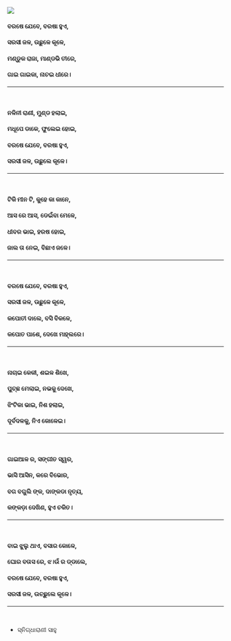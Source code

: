 [![](https://i.ytimg.com/vi/RW3GG0dKmoI/maxresdefault.jpg)](https://soundcloud.com/user-963789405/in-a-year-when-it-rains-odia)

#### ବରଷେ ଯେବେ, ବରଷା ହୁଏ,
#### ସରସୀ ଜଳ, ଉଛୁଳେ କୂଳେ,
#### ମଣ୍ଡୁକ ରାଜା, ମାଣ୍ଡଭି ତୀରେ,
#### ଗାଇ ଗାଇକା, ନାଚଇ ଧୀରେ।
***
<br>

#### ନଳିନୀ ରାଣୀ, ମୁଣ୍ଡ ହଲାଇ,
#### ମଧୂପେ ଡାକେ, ଫୁଲେଇ ହୋଇ,
#### ବରଷେ ଯେବେ, ବରଷା ହୁଏ,
#### ସରସୀ ଜଳ, ଉଛୁଲେ କୂଳେ।
***
<br>

#### ଟିକି ମୀନ ଟି, କୁହେ କା କାନେ,
#### ଆସ ରେ ଆସ, ଡେଇଁବା ମେଳେ,
#### ଧୀବର ଭାଇ, ହରଷ ହୋଇ,
#### ଜାଲ ତା ନେଇ, ବିଛାଏ ଜଳେ।
***
<br>

#### ବରଷେ ଯେବେ, ବରଷା ହୁଏ,
#### ସରସୀ ଜଳ, ଊଛୁଳେ କୂଳେ,
#### କପୋତୀ ଦାଲେ, ବସି ବିକଳେ,
#### କପୋତ ପାଶେ, ଦେଖେ ମାହ୍ଲରେ।
***
<br>

#### ନାଚାଇ କେକୀ, ଶଇଳ ଶିଖେ,
#### ପୁଚ୍ଛ ମେଲାଇ, ନଭକୁ ଦେଖେ,
#### ଝିଂଟିକା ଭାଇ, ନିଶ ହଲାଇ,
#### ଦୂର୍ବଦଳକୁ, ନିଏ କୋଳେଇ।
***
<br>

#### ଗାଇଆଳ ର, ସଙ୍ଗୀତ ସ୍ୱର,
#### ଭାସି ଆସିନ, କରେ ବିଭୋର,
#### ବଗ ବଗୁଲି ଙ୍କ, ଦାଙ୍କଡା ନୃତ୍ୟ,
#### କଙ୍କଡ଼ା ଦେଖିଣ, ହୁଏ ଚକିତ।
***
<br>

#### ବାଇ ଝୁଲୁ ଥାଏ, ବସାର କୋଳେ,
#### ଘୋର ବତାସ ରେ, ଝ।ଉଁ ର ଡ୍ଡାଲେ,
#### ବରଷେ ଯେବେ, ବରଷା ହୁଏ,
#### ସରସୀ ଜଳ, ଉଚ୍ଛୁଲେ କୂଳେ।
***
<br>

- ସ୍ନିଗ୍ଧାରାଣୀ ସାହୁ
